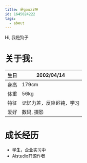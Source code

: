 ```yaml
---
title: 是gouzi呀
id: 1645024222
tags:
  - about
---
```

Hi, 我是狗子

# 关于我:

|  生日  | 2002/04/14 |
|  ---  |  --------- |
|  身高  | 179cm |
|  体重  | 56kg |
|  特征  | 记忆力差，反应迟钝，学习 |
|  爱好  | 数码, 摄影 |

# 成长经历
 * 学生，企业实习中
 * Aistudio开源作者

